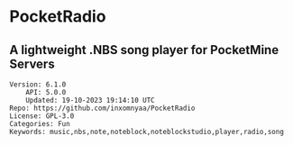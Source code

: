 # PocketRadio
## A lightweight .NBS song player for PocketMine Servers
```properties
Version: 6.1.0
    API: 5.0.0
    Updated: 19-10-2023 19:14:10 UTC
Repo: https://github.com/inxomnyaa/PocketRadio
License: GPL-3.0
Categories: Fun
Keywords: music,nbs,note,noteblock,noteblockstudio,player,radio,song
```